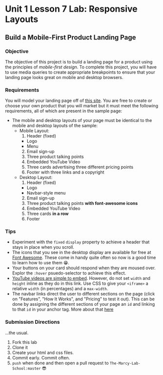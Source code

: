 # Unit 1 Lesson 7 Lab: Responsive Layouts
## Build a Mobile-First Product Landing Page

### Objective
The objective of this project is to build a landing page for a product using the principles of _mobile-first design_. To complete this project, you will have to use media queries to create appropriate breakpoints to ensure that your landing page looks great on mobile and desktop browsers.

### Requirements
You will model your landing page off of [this site](https://codepen.io/freeCodeCamp/full/RKRbwL). You are free to create or choose your own product that you will market but it must meet the following requirements, all of which are present in the sample page:
* The mobile and desktop layouts of your page must be identical to the mobile and desktop layouts of the sample:
  * Mobile Layout:
    1. Header (fixed)
      * Logo
      * Menu
    2. Email sign-up
    3. Three product talking points
    4. Embedded YouTube Video
    5. Three cards advertising three different pricing points
    6. Footer with three links and a copyright
  * Desktop Layout:
    1. Header (fixed)
      * Logo
      * Navbar-style menu
    2. Email sign-up
    3. Three product talking points **with font-awesome icons**
    4. Embedded YouTube Video
    5. Three cards **in a row**
    6. Footer

### Tips
* Experiment with the `fixed` `display` property to achieve a header that stays in place when you scroll.
* The icons that you see in the desktop display are available for free at [Font Awesome](https://fontawesome.com/icons). These come in handy quite often so now is a good time to learn how to use them 😁.
* Your buttons on your card should respond when they are moused over. Explor the `:hover` psuedo-selector to achieve this effect.
* [YouTube videos are simple to embed](https://www.w3schools.com/html/html_youtube.asp). However, do not set `width` and `height` inline as they do in this link. Use CSS to give your `<iframe>` a relative `width` (in percentages) and a `max-width`.
* The navbar links direct the user to different sections on the page (click on "Features", "How It Works", and "Pricing" to test it out). This can be done by assigning the different sections of your page an `id` and linking to that `id` in your anchor tag. More about that [here](https://learn.freecodecamp.org/responsive-web-design/basic-html-and-html5/link-to-internal-sections-of-a-page-with-anchor-elements/)

### Submission Directions
...the usual.
1. Fork this lab
2. Clone it
3. Create your html and css files.
4. Commit early. Commit often.
5. `push` when done and then open a pull request to `The-Marcy-Lab-School:master` 😎
